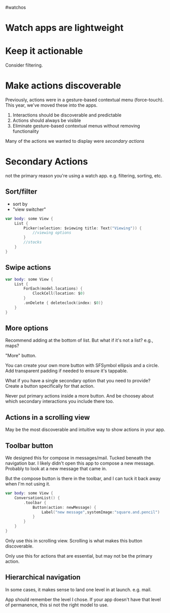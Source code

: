 #watchos

# Watch apps are lightweight
# Keep it actionable
Consider filtering.
# Make actions discoverable
Previously, actions were in a gesture-based contextual menu (force-touch).
This year, we've moved these into the apps.

1.  Interactions should be discoverable and predictable
2.  Actions should always be visible
3.  Eliminate gesture-based contextual menus without removing functionality

Many of the actions we wanted to display were *secondary actions*

# Secondary Actions
not the primary reason you're using a watch app.  e.g. filtering, sorting, etc.

## Sort/filter
* sort by
* "view switcher"

```swift
var body: some View {
	List {
		Picker(selection: $viewing title: Text("Viewing")) {
			//viewing options
		}
		//stocks
	}
}
```

## Swipe actions
```swift
var body: some View {
	List {
		ForEach(model.locations) {
			ClockCell(location: $0)
		}
		.onDelete { deleteclock(index: $0)}
	}
}
```

## More options

Recommend adding at the bottom of list.  But what if it's not a list?  e.g., maps?

"More" button.

You can create your own more button with SFSymbol ellipsis and a circle.  Add transparent padding if needed to ensure it's tappable.

What if you have a single secondary option that you need to provide?  Create a button specifically for that action.

Never put primary actions inside a more button.  And be choosey about which secondary interactions you include there too.


## Actions in a scrolling view
May be the most discoverable and intuitive way to show actions in your app.

## Toolbar button
We designed this for compose in messages/mail.  Tucked beneath the navigation bar.
I likely didn't open this app to compose a new message.  Probably to look at a new message that came in.

But the compose button is there in the toolbar, and I can tuck it back away when I'm not using it.

```swift
var body: some View {
	ConversationList() {
		.toolbar {
			Button(action: newMessage) {
				Label("new message",systemImage:"square.and.pencil")
			}
		}
	}
}
```

Only use this in scrolling view.  Scrolling is what makes this button discoverable.

Only use this for actions that are essential, but may not be the primary action.


## Hierarchical navigation
In some cases, it makes sense to land one level in at launch.  e.g. mail.

App should remember the level I chose.  If your app doesn't have that level of permanence, this si not the right model to use.

